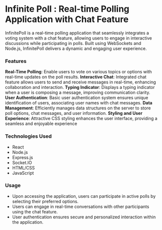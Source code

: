 # Infinite Poll : Real-time Polling Application with Chat Feature
InfinitePoll is a real-time polling application that seamlessly integrates a voting system with a chat feature, allowing users to engage in interactive discussions while participating in polls. Built using WebSockets and Node.js, InfinitePoll delivers a dynamic and engaging user experience.

### Features
**Real-Time Polling**: Enable users to vote on various topics or options with real-time updates on the poll results.
**Interactive Chat**: Integrated chat feature allows users to send and receive messages in real-time, enhancing collaboration and interaction.
**Typing Indicator**: Displays a typing indicator when a user is composing a message, improving communication clarity.
**User Authentication**: Basic user authentication system ensures unique identification of users, associating user names with chat messages.
**Data Management**: Efficiently manages data structures on the server to store poll options, chat messages, and user information.
**Styling and User Experience**: Attractive CSS styling enhances the user interface, providing a seamless and enjoyable experience

### Technologies Used
- React 
- Node.js
- Express.js
- Socket.IO
- HTML/CSS
- JavaScript

### Usage
- Upon accessing the application, users can participate in active polls by selecting their preferred options.
- Users can engage in real-time conversations with other participants using the chat feature.
- User authentication ensures secure and personalized interaction within the application.
